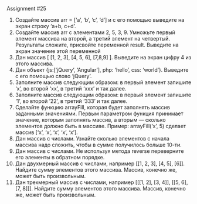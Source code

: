 Assignment #25
1. Создайте массив arr = [‘a’, ‘b’, ‘c’, ‘d’] и с его помощью выведите на экран строку ‘a+b, c+d’.
2. Создайте массив arr с элементами 2, 5, 3, 9. Умножьте первый элемент массива на второй, а третий элемент на четвертый. 
Результаты сложите, присвойте переменной result. Выведите на экран значение этой переменной
3. Дан массив [ [1, 2, 3], [4, 5, 6], [7,8,9] ]. Выведите на экран цифру 4 из этого массива.
4. Дан объект {js:[‘jQuery’, ‘Angular’], php: ‘hello’, css: ‘world’}. Выведите с его помощью слово ‘jQuery’.
5. Заполните массив следующим образом: в первый элемент запишите ‘x’, во второй ‘xx’, в третий ‘xxx’ и так далее.
6. Заполните массив следующим образом: в первый элемент запишите ‘1’, во второй ’22’, в третий ‘333’ и так далее.
7. Сделайте функцию arrayFill, которая будет заполнять массив заданными значениями. Первым параметром функция принимает 
значение, которым заполнять массив, а вторым — сколько элементов должно быть в массиве. Пример: arrayFill(‘x’, 5) 
сделает массив [‘x’, ‘x’, ‘x’, ‘x’, ‘x’].
8. Дан массив с числами. Узнайте сколько элементов с начала массива надо сложить, чтобы в сумме получилось больше 10-ти.
9. Дан массив с числами. Не используя метода reverse переверните его элементы в обратном порядке.
10. Дан двухмерный массив с числами, например [[1, 2, 3], [4, 5], [6]]. Найдите сумму элементов этого массива. Массив, 
конечно же, может быть произвольным.
11. Дан трехмерный массив с числами, например [[[1, 2], [3, 4]], [[5, 6], [7, 8]]]. Найдите сумму элементов этого
массива. Массив, конечно же, может быть произвольным. 